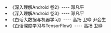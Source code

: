 * 《深入理解Android 卷2》---- 邓凡平
* 《深入理解Android 卷3》---- 邓凡平
* 《白话大数据与机器学习》---- 高扬 卫峥 尹会生
* 《白话深度学习与TensorFlow》---- 高扬 卫峥
